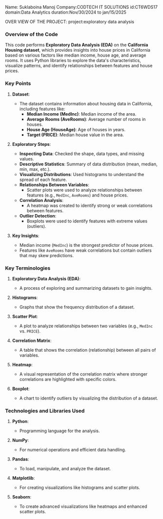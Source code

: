 Name: Suklaboina Manoj
Company:CODTECH IT SOLUTIONS
id:CT6WDS17
domain:Data Analytics
duration:Nov/30/2024 to jan/15/2025


OVER VIEW OF THE PROJECT:
project:exploratory data analysis

### **Overview of the Code**

This code performs **Exploratory Data Analysis (EDA)** on the **California Housing dataset**, which provides insights into house prices in California based on various factors like median income, house age, and average rooms. It uses Python libraries to explore the data's characteristics, visualize patterns, and identify relationships between features and house prices.



### **Key Points**

1. **Dataset**:
   - The dataset contains information about housing data in California, including features like:
     - **Median Income (MedInc)**: Median income of the area.
     - **Average Rooms (AveRooms)**: Average number of rooms in houses.
     - **House Age (HouseAge)**: Age of houses in years.
     - **Target (PRICE)**: Median house value in the area.

2. **Exploratory Steps**:
   - **Inspecting Data**: Checked the shape, data types, and missing values.
   - **Descriptive Statistics**: Summary of data distribution (mean, median, min, max, etc.).
   - **Visualizing Distributions**: Used histograms to understand the spread of each feature.
   - **Relationships Between Variables**:
     - Scatter plots were used to analyze relationships between features (e.g., `MedInc`, `AveRooms`) and house prices.
   - **Correlation Analysis**:
     - A heatmap was created to identify strong or weak correlations between features.
   - **Outlier Detection**:
     - Boxplots were used to identify features with extreme values (outliers).

3. **Key Insights**:
   - Median income (`MedInc`) is the strongest predictor of house prices.
   - Features like `AveRooms` have weak correlations but contain outliers that may skew predictions.



### **Key Terminologies**

1. **Exploratory Data Analysis (EDA)**:
   - A process of exploring and summarizing datasets to gain insights.

2. **Histograms**:
   - Graphs that show the frequency distribution of a dataset.

3. **Scatter Plot**:
   - A plot to analyze relationships between two variables (e.g., `MedInc` vs. `PRICE`).

4. **Correlation Matrix**:
   - A table that shows the correlation (relationship) between all pairs of variables.

5. **Heatmap**:
   - A visual representation of the correlation matrix where stronger correlations are highlighted with specific colors.

6. **Boxplot**:
   - A chart to identify outliers by visualizing the distribution of a dataset.

### **Technologies and Libraries Used**

1. **Python**:
   - Programming language for the analysis.
   
2. **NumPy**:
   - For numerical operations and efficient data handling.
   
3. **Pandas**:
   - To load, manipulate, and analyze the dataset.

4. **Matplotlib**:
   - For creating visualizations like histograms and scatter plots.
   
5. **Seaborn**:
   - To create advanced visualizations like heatmaps and enhanced scatter plots.

